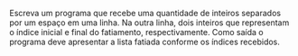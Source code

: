 Escreva um programa que recebe uma quantidade de inteiros separados por um espaço em uma linha. Na outra linha, dois inteiros que representam o índice inicial e final do fatiamento, respectivamente. Como saída o programa deve apresentar a lista fatiada conforme os índices recebidos.
